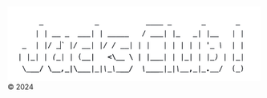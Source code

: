 ![alt text](https://github.com/arthas011/jacksint/blob/main/docs/jacks_club_txt.png?raw=true)
&copy; 2024